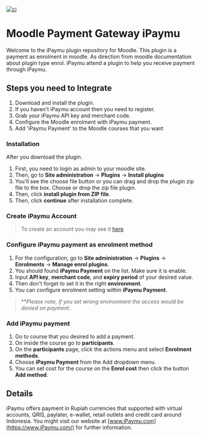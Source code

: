 [![ci](https://github.com/ipaymu/moodle-enrol_ipaymu/actions/workflows/ci.yml/badge.svg)](https://github.com/ipaymu/moodle-enrol_ipaymu/actions/workflows/ci.yml)
# Moodle Payment Gateway iPaymu

Welcome to the iPaymu plugin repository for Moodle. This plugin is a payment as enrolment in moodle. As direction from moodle documentation about plugin type enrol. iPaymu attend a plugin to help you receive payment through iPaymu.

## Steps you need to Integrate
1. Download and install the plugin.
2. If you haven't iPaymu account then you need to register.
3. Grab your iPaymu API key and merchant code.
4. Configure the Moodle enrolment with iPaymu payment.
5. Add 'iPaymu Payment' to the Moodle courses that you want

### Installation
After you download the plugin.
1. First, you need to login as admin to your moodle site.
2. Then, go to **Site administration** -> **Plugins** -> **Install plugins**
3. You'll see the choose file button or you can drag and drop the plugin zip file to the box. Choose or drop the zip file plugin.
4. Then, click **install plugin from ZIP file**.
5. Then, click **continue** after installation complete.

### Create iPaymu Account
> To create an account you may see it [here](https://my.iPaymu.com/).

### Configure iPaymu payment as enrolment method
1. For the configuration, go to **Site administration** -> **Plugins** -> **Enrolments** -> **Manage enrol plugins**.
2. You should found **iPaymu Payment** on the list. Make sure it is enable.
7. Input **API key**, **merchant code**, and **expiry period** of your desired value.
8. Then don't forget to set it in the right **environment**.
5. You can configure enrolment setting within **iPaymu Payment**.

>***Please note, if you set wrong environment the access would be denied on payment.*

### Add iPaymu payment
1. Go to course that you desired to add a payment.
2. On inside the course go to **participants**.
3. On the **participants** page, click the actions menu and select **Enrolment methods**.
4. Choose **iPaymu Payment** from the Add dropdown menu.
5. You can set cost for the course on the **Enrol cost** then click the button **Add method**.

## Details

iPaymu offers payment in Rupiah currencies that supported with virtual accounts, QRIS, paylater, e-wallet, retail outlets and credit card around Indonesia.
You might visit our website at [www.iPaymu.com](https://www.iPaymu.com/) for further information.
